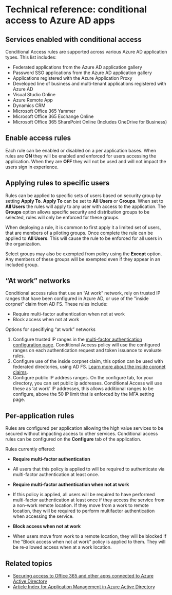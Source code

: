 
<properties
	pageTitle="Technical reference: conditional access to Azure AD apps | Microsoft Azure"
	description="With Conditional access control, Azure Active Directory checks the specific conditions you pick when authenticating the user and before allowing access to the application. Once those conditions are met, the user is authenticated and allowed access to the application."
    services="active-directory"
	documentationCenter=""
	authors="femila"
	manager="swadhwa"
	editor=""/>

<tags
	ms.service="active-directory"
	ms.devlang="na"
	ms.topic="article"
    ms.tgt_pltfrm="na"
    ms.workload="identity" 
	ms.date="06/15/2016"
	ms.author="femila"/>

# Technical reference: conditional access to Azure AD apps

## Services enabled with conditional access
Conditional Access rules are supported across various Azure AD application types. This list includes:

- Federated applications from the Azure AD application gallery
- Password SSO applications from the Azure AD application gallery
- Applications registered with the Azure Application Proxy
- Developed line of business and multi-tenant applications registered with Azure AD
- Visual Studio Online
- Azure Remote App
- 	Dynamics CRM
- Microsoft Office 365 Yammer
- Microsoft Office 365 Exchange Online
- Microsoft Office 365 SharePoint Online (Includes OneDrive for Business)


## Enable access rules

Each rule can be enabled or disabled on a per application bases. When rules are **ON** they will be enabled and enforced for users accessing the application. When they are **OFF** they will not be used and will not impact the users sign in experience.

## Applying rules to specific users
Rules can be applied to specific sets of users based on security group by setting **Apply To**. **Apply To** can be set to **All Users** or **Groups**. When set to **All Users** the rules will apply to any user with access to the application. The **Groups** option allows specific security and distribution groups to be selected, rules will only be enforced for these groups.

When deploying a rule,  it is common to first apply it a limited set of users, that are members of a piloting groups. Once complete the rule can be applied to **All Users**. This will cause the rule to be enforced for all users in the organization.

Select groups may also be exempted from policy using the **Except** option. Any members of these groups will be exempted even if they appear in an included group.

## “At work” networks


Conditional access rules that use an “At work” network, rely on trusted IP ranges that have been configured in Azure AD, or use of the "inside corpnet" claim from AD FS. These rules include:

- Require multi-factor authentication when not at work
- Block access when not at work

Options for specifiying “at work” networks

1. Configure trusted IP ranges in the [multi-factor authentication configuration page](../multi-factor-authentication/multi-factor-authentication-whats-next.md). Conditional Access policy will use the configured ranges on each authentication request and token issuance to evaluate rules. 
2. Configure use of the inside corpnet claim, this option can be used with federated directories, using AD FS. [Learn more about the inside coronet claims](../multi-factor-authentication/multi-factor-authentication-whats-next.md#trusted-ips).
3. Configure public IP address ranges. On the configure tab, for your directory, you can set public ip addresses. Conditional Access will use these as ‘at work’ IP addresses, this allows additional ranges to be configure, above the 50 IP limit that is enforced by the MFA setting page.



## Per-application rules
Rules are configured per application allowing the high value services to be secured without impacting access to other services. Conditional access rules can be configured on the  **Configure** tab of the application. 

Rules currently offered:

- **Require multi-factor authentication**
 - All users that this policy is applied to will be required to authenticate via multi-factor authentication at least once.
 
- **Require multi-factor authentication when not at work**
 - If this policy is applied, all users will be required to have performed multi-factor authentication at least once if they access the service from a non-work remote location. If they move from a work to remote location, they will be required to perform multifactor authentication when accessing the service.
 
- **Block access when not at work** 
 - When users move from work to a remote location, they will be blocked if the "Block access when not at work" policy is applied to them.  They will be re-allowed access when at a work location.


## Related topics

- [Securing access to Office 365 and other apps connected to Azure Active Directory](active-directory-conditional-access.md)
- [Article Index for Application Management in Azure Active Directory](active-directory-apps-index.md)
